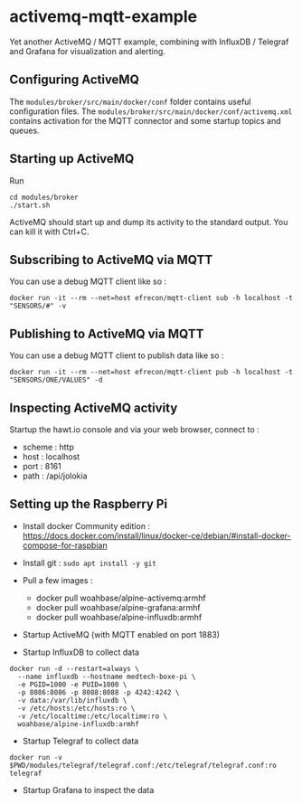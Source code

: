 # activemq-mqtt-example
Yet another ActiveMQ / MQTT example, combining with InfluxDB / Telegraf and Grafana for visualization and alerting.

## Configuring ActiveMQ
The `modules/broker/src/main/docker/conf` folder contains useful configuration files.
The `modules/broker/src/main/docker/conf/activemq.xml` contains activation for the MQTT connector and some startup topics and queues.

## Starting up ActiveMQ
Run
```
cd modules/broker
./start.sh
```
ActiveMQ should start up and dump its activity to the standard output. You can kill it with Ctrl+C.

## Subscribing to ActiveMQ via MQTT
You can use a debug MQTT client like so :
```
docker run -it --rm --net=host efrecon/mqtt-client sub -h localhost -t "SENSORS/#" -v
```

## Publishing to ActiveMQ via MQTT
You can use a debug MQTT client to publish data like so :
```
docker run -it --rm --net=host efrecon/mqtt-client pub -h localhost -t "SENSORS/ONE/VALUES" -d
```

## Inspecting ActiveMQ activity
Startup the hawt.io console and via your web browser, connect to :
* scheme : http
* host : localhost
* port : 8161
* path : /api/jolokia


## Setting up the Raspberry Pi

* Install docker Community edition : https://docs.docker.com/install/linux/docker-ce/debian/#install-docker-compose-for-raspbian
* Install git : `sudo apt install -y git`
* Pull a few images :
  * docker pull woahbase/alpine-activemq:armhf
  * docker pull woahbase/alpine-grafana:armhf
  * docker pull woahbase/alpine-influxdb:armhf

* Startup ActiveMQ (with MQTT enabled on port 1883)

* Startup InfluxDB to collect data
```
docker run -d --restart=always \
  --name influxdb --hostname medtech-boxe-pi \
  -e PGID=1000 -e PUID=1000 \
  -p 8086:8086 -p 8088:8088 -p 4242:4242 \
  -v data:/var/lib/influxdb \
  -v /etc/hosts:/etc/hosts:ro \
  -v /etc/localtime:/etc/localtime:ro \
  woahbase/alpine-influxdb:armhf
```
* Startup Telegraf to collect data
```
docker run -v $PWD/modules/telegraf/telegraf.conf:/etc/telegraf/telegraf.conf:ro telegraf
```

* Startup Grafana to inspect the data